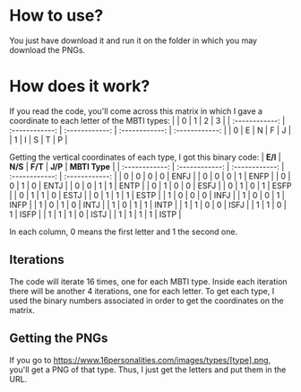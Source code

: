 # How to use?
You just have download it and run it on the folder in which you may download the PNGs.
# How does it work?
If you read the code, you'll come across this matrix in which I gave a coordinate to each letter of the MBTI types:
|   | 0 | 1 | 2 | 3 |
| :------------: | :------------: | :------------: | :------------: | :------------: |
| 0 | E | N | F | J |
| 1 | I | S | T | P |

Getting the vertical coordinates of each type, I got this binary code:
| **E/I** | **N/S** | **F/T** | **J/P** | **MBTI Type**  |
| :------------: | :------------: | :------------: | :------------: | :------------: |
| 0 | 0 | 0 | 0 | ENFJ  |
| 0 | 0 | 0 | 1 | ENFP  |
| 0 | 0 | 1 | 0 | ENTJ  |
| 0 | 0 | 1 | 1 | ENTP  |
| 0 | 1 | 0 | 0 | ESFJ  |
| 0 | 1 | 0 | 1 | ESFP  |
| 0 | 1 | 1 | 0 | ESTJ  |
| 0 | 1 | 1 | 1 | ESTP  |
| 1 | 0 | 0 | 0 | INFJ |
| 1 | 0 | 0 | 1 | INFP  |
| 1 | 0 | 1 | 0 | INTJ  |
| 1 | 0 | 1 | 1 | INTP  |
| 1 | 1 | 0 | 0 | ISFJ  |
| 1 | 1 | 0 | 1 | ISFP  |
| 1 | 1 | 1 | 0 | ISTJ  |
| 1 | 1 | 1 | 1 | ISTP  |

In each column, 0 means the first letter and 1 the second one.

## Iterations
The code will iterate 16 times, one for each MBTI type.
Inside each iteration there will be another 4 iterations, one for each letter.
To get each type, I used the binary numbers associated in order to get the coordinates on the matrix.

## Getting the PNGs
If you go to https://www.16personalities.com/images/types/[type].png, you'll get a PNG of that type.
Thus, I just get the letters and put them in the URL.
